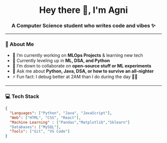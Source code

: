<h1 align="center">Hey there 👋, I'm Agni</h1>
<h3 align="center">A Computer Science student who writes code and vibes ✨</h3>

---

### 💫 About Me

- 🔭 I’m currently working on **MLOps Projects** & learning new tech
- 🌱 Currently leveling up in **ML, DSA, and Python**
- 👯 I’m down to collaborate on **open-source stuff or ML experiments**
- 💬 Ask me about **Python, Java, DSA, or how to survive an all-nighter**
- ⚡ Fun fact: I debug better at 2AM than I do during the day 🧠🌙

---

### 💻 Tech Stack

```json
{
  "Languages": ["Python", "Java", "JavaScript"],
  "Web": ["HTML", "CSS", "React"],
  "Machine Learning" : ["Pandas","Matplotlib","Sklearn"]
  "Databases": ["MySQL"],
  "Tools": ["Git", "VS Code"]
}
